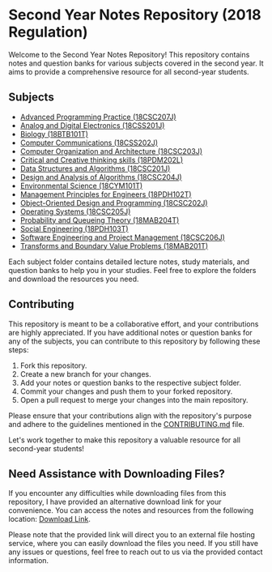 # Second Year Notes Repository (2018 Regulation)

Welcome to the Second Year Notes Repository! This repository contains notes and question banks for various subjects covered in the second year. It aims to provide a comprehensive resource for all second-year students.

## Subjects

- [Advanced Programming Practice (18CSC207J)](./18CSC207J)
- [Analog and Digital Electronics (18CSS201J)](./18CSS201J)
- [Biology (18BTB101T)](./18BTB101T)
- [Computer Communications (18CSS202J)](./18CSS202J)
- [Computer Organization and Architecture (18CSC203J)](./18CSC203J)
- [Critical and Creative thinking skills (18PDM202L)](./18PDM202L)
- [Data Structures and Algorithms (18CSC201J)](./18CSC201J)
- [Design and Analysis of Algorithms (18CSC204J)](./18CSC204J)
- [Environmental Science (18CYM101T)](./18CYM101T)
- [Management Principles for Engineers (18PDH102T)](./18PDH102T)
- [Object-Oriented Design and Programming (18CSC202J)](./18CSC202J)
- [Operating Systems (18CSC205J)](./18CSC205J)
- [Probability and Queueing Theory (18MAB204T)](./18MAB204T)
- [Social Engineering (18PDH103T)](./18PDH103T)
- [Software Engineering and Project Management (18CSC206J)](./18CSC206J)
- [Transforms and Boundary Value Problems (18MAB201T)](./18MAB201T)

Each subject folder contains detailed lecture notes, study materials, and question banks to help you in your studies. Feel free to explore the folders and download the resources you need.

## Contributing

This repository is meant to be a collaborative effort, and your contributions are highly appreciated. If you have additional notes or question banks for any of the subjects, you can contribute to this repository by following these steps:

1. Fork this repository.
2. Create a new branch for your changes.
3. Add your notes or question banks to the respective subject folder.
4. Commit your changes and push them to your forked repository.
5. Open a pull request to merge your changes into the main repository.

Please ensure that your contributions align with the repository's purpose and adhere to the guidelines mentioned in the [CONTRIBUTING.md](./CONTRIBUTING.md) file.

Let's work together to make this repository a valuable resource for all second-year students!

## Need Assistance with Downloading Files?

If you encounter any difficulties while downloading files from this repository, I have provided an alternative download link for your convenience. 
You can access the notes and resources from the following location: [Download Link](https://mega.nz/folder/wfIBhJ7C#3Vg-M5jqWmF8VH5ajlF3CQ).

Please note that the provided link will direct you to an external file hosting service, where you can easily download the files you need. If you still have any issues or questions, feel free to reach out to us via the provided contact information.
